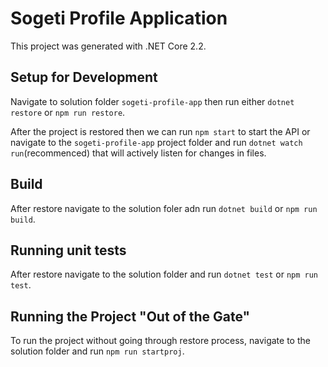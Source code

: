 # Sogeti Profile Application

This project was generated with .NET Core 2.2.

## Setup for Development

Navigate to solution folder `sogeti-profile-app` then run either `dotnet restore` or `npm run restore`. 

After the project is restored then we can run `npm start` to start the API or navigate to the `sogeti-profile-app` project folder and run `dotnet watch run`(recommenced) that will actively listen for changes in files.

## Build

After restore navigate to the solution foler adn run `dotnet build` or `npm run build`.

## Running unit tests

After restore navigate to the solution folder and run `dotnet test` or `npm run test`.

## Running the Project "Out of the Gate"

To run the project without going through restore process, navigate to the solution folder and run `npm run startproj`.